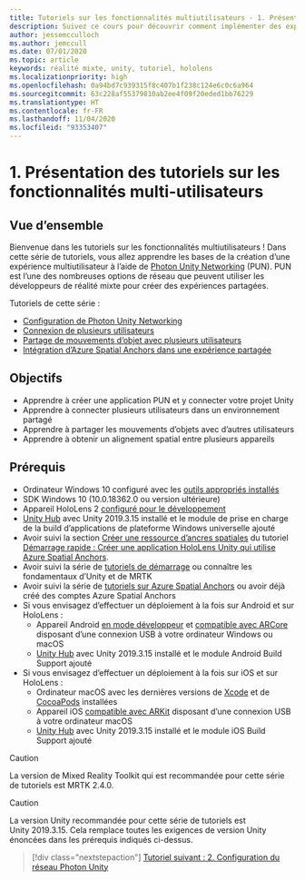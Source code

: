 ```yaml
---
title: Tutoriels sur les fonctionnalités multiutilisateurs - 1. Présentation des tutoriels sur les fonctionnalités multi-utilisateurs
description: Suivez ce cours pour découvrir comment implémenter des expériences multi-utilisateurs partagées dans une application HoloLens 2.
author: jessemcculloch
ms.author: jemccull
ms.date: 07/01/2020
ms.topic: article
keywords: réalité mixte, unity, tutoriel, hololens
ms.localizationpriority: high
ms.openlocfilehash: 0a94bd7c939315f8c407b1f238c124e6c0c6a964
ms.sourcegitcommit: 63c228af55379810ab2ee4f09f20eded1bb76229
ms.translationtype: HT
ms.contentlocale: fr-FR
ms.lasthandoff: 11/04/2020
ms.locfileid: "93353407"
---
```

# <a name="1-introduction-to-the-multi-user-capabilities-tutorials"></a>1. Présentation des tutoriels sur les fonctionnalités multi-utilisateurs

## <a name="overview"></a>Vue d’ensemble

Bienvenue dans les tutoriels sur les fonctionnalités multiutilisateurs ! Dans cette série de tutoriels, vous allez apprendre les bases de la création d’une expérience multiutilisateur à l’aide de <a href="https://www.photonengine.com/PUN" target="_blank">Photon Unity Networking</a> (PUN). PUN est l’une des nombreuses options de réseau que peuvent utiliser les développeurs de réalité mixte pour créer des expériences partagées.

Tutoriels de cette série :

* [Configuration de Photon Unity Networking](mr-learning-sharing-02.md)
* [Connexion de plusieurs utilisateurs](mr-learning-sharing-03.md)
* [Partage de mouvements d’objet avec plusieurs utilisateurs](mr-learning-sharing-04.md)
* [Intégration d’Azure Spatial Anchors dans une expérience partagée](mr-learning-sharing-05.md)

## <a name="objectives"></a>Objectifs

* Apprendre à créer une application PUN et y connecter votre projet Unity
* Apprendre à connecter plusieurs utilisateurs dans un environnement partagé
* Apprendre à partager les mouvements d’objets avec d’autres utilisateurs
* Apprendre à obtenir un alignement spatial entre plusieurs appareils

## <a name="prerequisites"></a>Prérequis

* Ordinateur Windows 10 configuré avec les [outils appropriés installés](../../install-the-tools.md)
* SDK Windows 10 (10.0.18362.0 ou version ultérieure)
* Appareil HoloLens 2 [configuré pour le développement](../../platform-capabilities-and-apis/using-visual-studio.md#enabling-developer-mode)
* <a href="https://docs.unity3d.com/Manual/GettingStartedInstallingHub.html" target="_blank">Unity Hub</a> avec Unity 2019.3.15 installé et le module de prise en charge de la build d’applications de plateforme Windows universelle ajouté
* Avoir suivi la section [Créer une ressource d’ancres spatiales](https://docs.microsoft.com/azure/spatial-anchors/quickstarts/get-started-unity-hololens#create-a-spatial-anchors-resource) du tutoriel [Démarrage rapide : Créer une application HoloLens Unity qui utilise Azure Spatial Anchors](https://docs.microsoft.com/azure/spatial-anchors/quickstarts/get-started-unity-hololens).
* Avoir suivi la série de [tutoriels de démarrage](mr-learning-base-01.md) ou connaître les fondamentaux d’Unity et de MRTK
* Avoir suivi la série de [tutoriels sur Azure Spatial Anchors](mr-learning-asa-01.md) ou avoir déjà créé des comptes Azure Spatial Anchors
* Si vous envisagez d’effectuer un déploiement à la fois sur Android et sur HoloLens :
  * Appareil Android <a href="https://developer.android.com/studio/debug/dev-options" target="_blank">en mode développeur</a> et <a href="https://developers.google.com/ar/discover/supported-devices" target="_blank">compatible avec ARCore</a> disposant d’une connexion USB à votre ordinateur Windows ou macOS
  * <a href="https://docs.unity3d.com/Manual/GettingStartedInstallingHub.html" target="_blank">Unity Hub</a> avec Unity 2019.3.15 installé et le module Android Build Support ajouté
* Si vous envisagez d’effectuer un déploiement à la fois sur iOS et sur HoloLens :
  * Ordinateur macOS avec les dernières versions de <a href="https://geo.itunes.apple.com/us/app/xcode/id497799835?mt=12" target="_blank">Xcode</a> et de <a href="https://cocoapods.org" target="_blank">CocoaPods</a> installées
  * Appareil iOS <a href="https://developer.apple.com/documentation/arkit/verifying_device_support_and_user_permission" target="_blank">compatible avec ARKit</a> disposant d’une connexion USB à votre ordinateur macOS
  * <a href="https://docs.unity3d.com/Manual/GettingStartedInstallingHub.html" target="_blank">Unity Hub</a> avec Unity 2019.3.15 installé et le module iOS Build Support ajouté

> [!CAUTION]
> La version de Mixed Reality Toolkit qui est recommandée pour cette série de tutoriels est MRTK 2.4.0.

> [!CAUTION]
> La version Unity recommandée pour cette série de tutoriels est Unity 2019.3.15. Cela remplace toutes les exigences de version Unity énoncées dans les prérequis indiqués ci-dessus.

> [!div class="nextstepaction"]
> [Tutoriel suivant : 2. Configuration du réseau Photon Unity](mr-learning-sharing-02.md)
